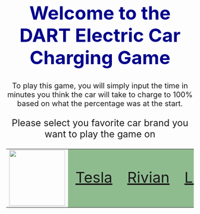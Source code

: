 <h1 style="text-align: center; font-size: 50px; color: darkblue;">Welcome to the DART Electric Car Charging Game</h1>
<p style="text-align: center; font-size: 20px;">To play this game, you will simply input the time in minutes you think the car will take to charge to 100% based on what the percentage was at the start.</p>

<p style="text-align: center; font-size: 25px;">Please select you favorite car brand you want to play the game on</p>

<table>
  <tr>
    <td><img src="{{site.baseurl}}//images/dart.png" height="150"></td>
    <td style="font-size: 40px; background-color: #8FBC8F;"><a href="{{site.baseurl}}/games/teslagame">Tesla</a></td>
    <td style="font-size: 40px; background-color: #8FBC8F;"><a href="{{site.baseurl}}/games/riviangame">Rivian</a></td>
    <td style="font-size: 40px; background-color: #8FBC8F;"><a href="{{site.baseurl}}/games/lucidgame">Lucid</a></td>
    <td style="font-size: 40px; background-color: #8FBC8F;"><a href="{{site.baseurl}}/games/niogame">Nio</a></td>
  </tr>
</table>
